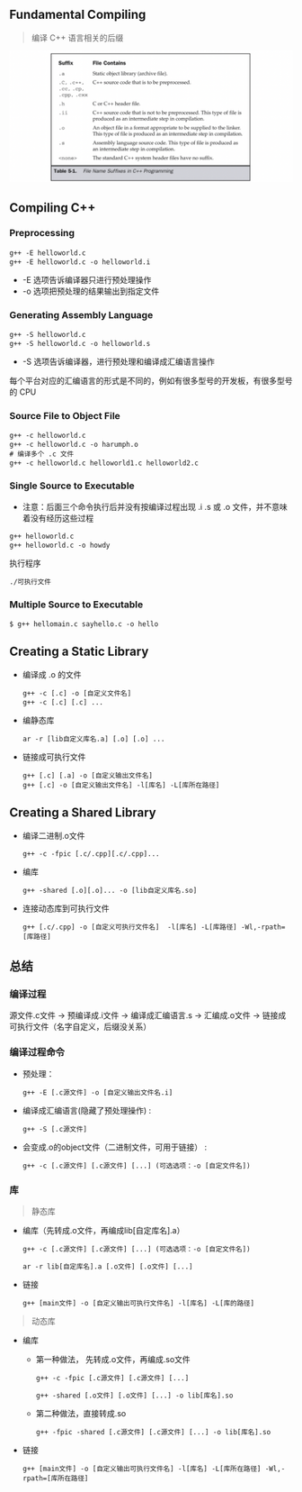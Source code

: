 
## Fundamental Compiling
>编译 C++ 语言相关的后缀

![](images/fundamentalcpp.png)

## Compiling C++
### Preprocessing

```shell
g++ -E helloworld.c
g++ -E helloworld.c -o helloworld.i
```
- -E 选项告诉编译器只进行预处理操作
- -o 选项把预处理的结果输出到指定文件

### Generating Assembly Language
```shell
g++ -S helloworld.c
g++ -S helloworld.c -o helloworld.s
```
- -S 选项告诉编译器，进行预处理和编译成汇编语言操作

每个平台对应的汇编语言的形式是不同的，例如有很多型号的开发板，有很多型号的 CPU

### Source File to Object File
```shell
g++ -c helloworld.c
g++ -c helloworld.c -o harumph.o
# 编译多个 .c 文件
g++ -c helloworld.c helloworld1.c helloworld2.c
```

### Single Source to Executable
- 注意：后面三个命令执行后并没有按编译过程出现 .i .s 或 .o 文件，并不意味着没有经历这些过程

```shell
g++ helloworld.c
g++ helloworld.c -o howdy
```

执行程序
```
./可执行文件
```

### Multiple Source to Executable

```
$ g++ hellomain.c sayhello.c -o hello
```

## Creating a Static Library

- 编译成 .o 的文件
    ```shell
    g++ -c [.c] -o [自定义文件名] 
    g++ -c [.c] [.c] ...
    ```
- 编静态库
    ```shell
    ar -r [lib自定义库名.a] [.o] [.o] ...
    ```
- 链接成可执行文件
    ```shell
    g++ [.c] [.a] -o [自定义输出文件名]
    g++ [.c] -o [自定义输出文件名] -l[库名] -L[库所在路径]
    ```

## Creating a Shared Library

- 编译二进制.o文件
    ```shell
    g++ -c -fpic [.c/.cpp][.c/.cpp]... 
    ```
- 编库
    ```shell
    g++ -shared [.o][.o]... -o [lib自定义库名.so]
    ```
- 连接动态库到可执行文件
    ```shell
    g++ [.c/.cpp] -o [自定义可执行文件名]  -l[库名] -L[库路径] -Wl,-rpath=[库路径]
    ```

## 总结
### 编译过程
源文件.c文件 -> 预编译成.i文件 -> 编译成汇编语言.s -> 汇编成.o文件 -> 链接成可执行文件（名字自定义，后缀没关系）

### 编译过程命令
- 预处理： 
    ```
    g++ -E [.c源文件] -o [自定义输出文件名.i]
    ```
- 编译成汇编语言(隐藏了预处理操作) :
    ```
    g++ -S [.c源文件] 
    ```
- 会变成.o的object文件（二进制文件，可用于链接） :
    ```
    g++ -c [.c源文件] [.c源文件] [...] (可选选项：-o [自定文件名])
    ```
### 库
>静态库
- 编库（先转成.o文件，再编成lib[自定库名].a）
    ```
    g++ -c [.c源文件] [.c源文件] [...] (可选选项：-o [自定文件名])
    ```
    ```
    ar -r lib[自定库名].a [.o文件] [.o文件] [...]
    ```
- 链接
    ```
    g++ [main文件] -o [自定义输出可执行文件名] -l[库名] -L[库的路径]
    ```
>动态库
- 编库      
    - 第一种做法， 先转成.o文件，再编成.so文件
        ```shell
        g++ -c -fpic [.c源文件] [.c源文件] [...]
        ```
        ```shell
        g++ -shared [.o文件] [.o文件] [...] -o lib[库名].so
        ```
    - 第二种做法，直接转成.so
        ```shell
        g++ -fpic -shared [.c源文件] [.c源文件] [...] -o lib[库名].so
        ```
- 链接

    ```shell
    g++ [main文件] -o [自定义输出可执行文件名] -l[库名] -L[库所在路径] -Wl,-rpath=[库所在路径]
    ```